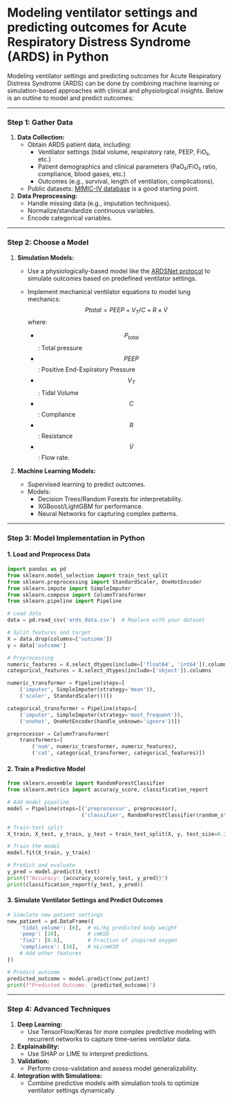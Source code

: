 # Modeling ventilator settings and predicting outcomes for Acute Respiratory Distress Syndrome (ARDS) in Python

Modeling ventilator settings and predicting outcomes for Acute Respiratory Distress Syndrome (ARDS) can be done by combining machine learning or simulation-based approaches with clinical and physiological insights. Below is an outline to model and predict outcomes:

------

### **Step 1: Gather Data**

1. **Data Collection:**
   - Obtain ARDS patient data, including:
     - Ventilator settings (tidal volume, respiratory rate, PEEP, FiO₂, etc.)
     - Patient demographics and clinical parameters (PaO₂/FiO₂ ratio, compliance, blood gases, etc.)
     - Outcomes (e.g., survival, length of ventilation, complications).
   - Public datasets: [MIMIC-IV database](https://physionet.org/content/mimiciv/1.0/) is a good starting point.
2. **Data Preprocessing:**
   - Handle missing data (e.g., imputation techniques).
   - Normalize/standardize continuous variables.
   - Encode categorical variables.

------

### **Step 2: Choose a Model**

1. **Simulation Models:**

   - Use a physiologically-based model like the [ARDSNet protocol](https://www.nejm.org/doi/full/10.1056/NEJMoa012307) to simulate outcomes based on predefined ventilator settings.

   - Implement mechanical ventilator equations to model lung mechanics:
     $$
     Ptotal=PEEP + V_T / C + R \times \dot{V}
     $$
     where:

     - $$P_{total}$$: Total pressure
     - $$PEEP$$: Positive End-Expiratory Pressure
     - $$V_T$$: Tidal Volume
     - $$C$$: Compliance
     - $$R$$: Resistance
     - $$\dot{V}$$: Flow rate.

2. **Machine Learning Models:**

   - Supervised learning to predict outcomes.
   - Models:
     - Decision Trees/Random Forests for interpretability.
     - XGBoost/LightGBM for performance.
     - Neural Networks for capturing complex patterns.

------

### **Step 3: Model Implementation in Python**

#### 1. Load and Preprocess Data

```python
import pandas as pd
from sklearn.model_selection import train_test_split
from sklearn.preprocessing import StandardScaler, OneHotEncoder
from sklearn.impute import SimpleImputer
from sklearn.compose import ColumnTransformer
from sklearn.pipeline import Pipeline

# Load data
data = pd.read_csv('ards_data.csv')  # Replace with your dataset

# Split features and target
X = data.drop(columns=['outcome'])
y = data['outcome']

# Preprocessing
numeric_features = X.select_dtypes(include=['float64', 'int64']).columns
categorical_features = X.select_dtypes(include=['object']).columns

numeric_transformer = Pipeline(steps=[
    ('imputer', SimpleImputer(strategy='mean')),
    ('scaler', StandardScaler())])

categorical_transformer = Pipeline(steps=[
    ('imputer', SimpleImputer(strategy='most_frequent')),
    ('onehot', OneHotEncoder(handle_unknown='ignore'))])

preprocessor = ColumnTransformer(
    transformers=[
        ('num', numeric_transformer, numeric_features),
        ('cat', categorical_transformer, categorical_features)])
```

#### 2. Train a Predictive Model

```python
from sklearn.ensemble import RandomForestClassifier
from sklearn.metrics import accuracy_score, classification_report

# Add model pipeline
model = Pipeline(steps=[('preprocessor', preprocessor),
                        ('classifier', RandomForestClassifier(random_state=42))])

# Train-test split
X_train, X_test, y_train, y_test = train_test_split(X, y, test_size=0.2, random_state=42)

# Train the model
model.fit(X_train, y_train)

# Predict and evaluate
y_pred = model.predict(X_test)
print(f"Accuracy: {accuracy_score(y_test, y_pred)}")
print(classification_report(y_test, y_pred))
```

#### 3. Simulate Ventilator Settings and Predict Outcomes

```python
# Simulate new patient settings
new_patient = pd.DataFrame({
    'tidal_volume': [6],  # mL/kg predicted body weight
    'peep': [10],         # cmH2O
    'fio2': [0.6],        # Fraction of inspired oxygen
    'compliance': [30],   # mL/cmH2O
    # Add other features
})

# Predict outcome
predicted_outcome = model.predict(new_patient)
print(f"Predicted Outcome: {predicted_outcome}")
```

------

### **Step 4: Advanced Techniques**

1. **Deep Learning:**
   - Use TensorFlow/Keras for more complex predictive modeling with recurrent networks to capture time-series ventilator data.
2. **Explainability:**
   - Use SHAP or LIME to interpret predictions.
3. **Validation:**
   - Perform cross-validation and assess model generalizability.
4. **Integration with Simulations:**
   - Combine predictive models with simulation tools to optimize ventilator settings dynamically.